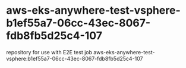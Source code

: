 # aws-eks-anywhere-test-vsphere-b1ef55a7-06cc-43ec-8067-fdb8fb5d25c4-107
repository for use with E2E test job aws-eks-anywhere-test-vsphere:b1ef55a7-06cc-43ec-8067-fdb8fb5d25c4-107
